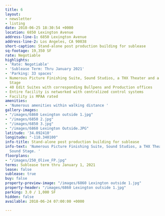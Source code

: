 ```yaml
---
title: 6
layout:
- newsletter
- listing
date: 2018-06-25 18:30:54 +0000
location: 6850 Lexington Avenue
address-line-1: 6850 Lexington Avenue
address-line-2: Los Angeles, CA 90038
short-caption: Stand-alone post production building for sublease
sq-footage: 19,350 SF
rate: Negotiable
highlights:
- 'Rate: Negotiable'
- 'Sublease Term: Thru January 2021'
- 'Parking: 33 spaces'
- Numerous Picture Finishing Suite, Sound Studios, a THX Theater and a Green Sound
  Stage
- 40 Edit Suites with corresponding Bullpens and Production offices
- Entire facility is networked with centralized control systems
- Facility is MPAA rated
amenities:
- 'Numerous amenities within walking distance '
gallery-images:
- "/images/6860 Lexington outside 1.jpg"
- "/images/6850 2.jpg"
- "/images/6850 3.jpg"
- "/images/6860 Lexington Outside.JPG"
latitude: '34.092410'
longitude: "-118.340100"
info-title: Stand-alone post production building for sublease
info-text: 'Numerous Picture Finishing Suite, Sound Studios, a THX Theater and a Green
  Sound Stage. '
floorplans:
- "/images/250_Olive_FP.jpg"
terms: Sublease term thru January 1, 2021
lease: false
sublease: true
buy: false
property-preview-image: "/images/6860 Lexington outside 1.jpg"
property-header: "/images/6860 Lexington outside 1.jpg"
parking: 3.0 / 1,000 SF
hidden: false
available: 2018-06-24 07:00:00 +0000

---
```

